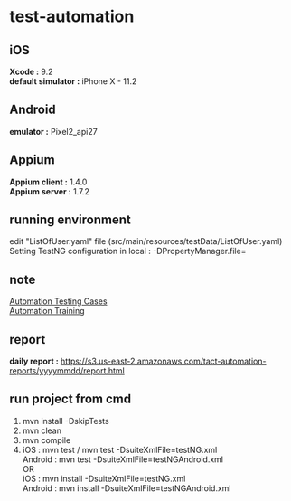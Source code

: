 # test-automation
## iOS
**Xcode :** 9.2</br>
**default simulator :** iPhone X - 11.2</br>

## Android
**emulator :** Pixel2_api27

## Appium
**Appium client :** 1.4.0</br>
**Appium server :** 1.7.2</br>

## running environment
edit "ListOfUser.yaml" file (src/main/resources/testData/ListOfUser.yaml)</br>
Setting TestNG configuration in local : -DPropertyManager.file=</br>

## note
[Automation Testing Cases](https://paper.dropbox.com/doc/Automation-Testing-Cases-pPxUXk3VKPmPkW8GmQuVP)</br>
<a href="https://paper.dropbox.com/doc/Automation-Training-fxptCMuRYJqWviBpEnH5T">Automation Training</a>

## report
**daily report :** https://s3.us-east-2.amazonaws.com/tact-automation-reports/yyyymmdd/report.html</br>

## run project from cmd
1. mvn install -DskipTests </br>
2. mvn clean </br>
3. mvn compile </br>
4. iOS     : mvn test / mvn test -DsuiteXmlFile=testNG.xml </br>
   Android : mvn test -DsuiteXmlFile=testNGAndroid.xml </br>
OR</br>
   iOS     : mvn install -DsuiteXmlFile=testNG.xml </br>
   Android : mvn install -DsuiteXmlFile=testNGAndroid.xml </br>